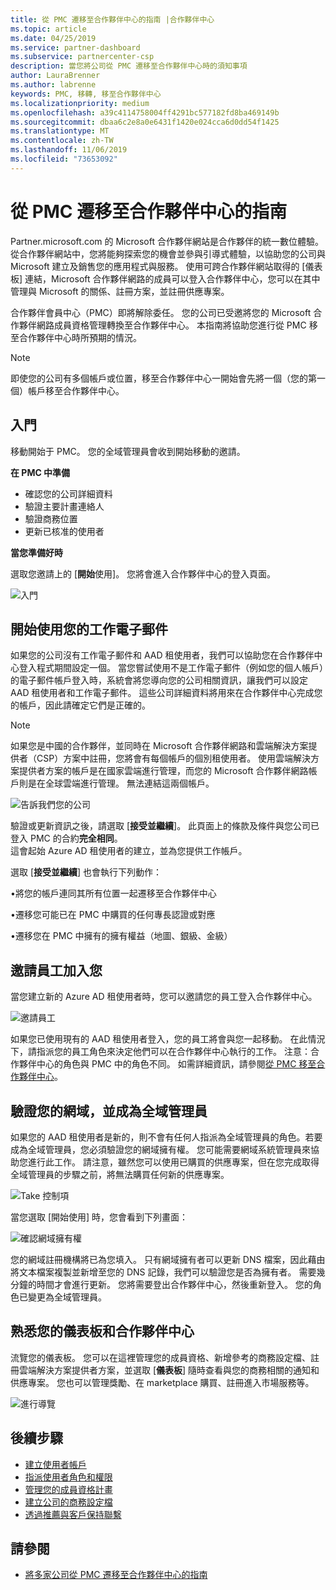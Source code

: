 ```yaml
---
title: 從 PMC 遷移至合作夥伴中心的指南 |合作夥伴中心
ms.topic: article
ms.date: 04/25/2019
ms.service: partner-dashboard
ms.subservice: partnercenter-csp
description: 當您將公司從 PMC 遷移至合作夥伴中心時的須知事項
author: LauraBrenner
ms.author: labrenne
keywords: PMC, 移轉, 移至合作夥伴中心
ms.localizationpriority: medium
ms.openlocfilehash: a39c4114758004ff4291bc577182fd8ba469149b
ms.sourcegitcommit: dbaa6c2e8a0e6431f1420e024cca6d0dd54f1425
ms.translationtype: MT
ms.contentlocale: zh-TW
ms.lasthandoff: 11/06/2019
ms.locfileid: "73653092"
---
```

# <a name="guide-to-migrating-from-pmc-to-partner-center"></a>從 PMC 遷移至合作夥伴中心的指南

Partner.microsoft.com 的 Microsoft 合作夥伴網站是合作夥伴的統一數位體驗。 從合作夥伴網站中，您將能夠探索您的機會並參與引導式體驗，以協助您的公司與 Microsoft 建立及銷售您的應用程式與服務。 使用可跨合作夥伴網站取得的 [儀表板] 連結，Microsoft 合作夥伴網路的成員可以登入合作夥伴中心，您可以在其中管理與 Microsoft 的關係、註冊方案，並註冊供應專案。 

合作夥伴會員中心（PMC）即將解除委任。 您的公司已受邀將您的 Microsoft 合作夥伴網路成員資格管理轉換至合作夥伴中心。 本指南將協助您進行從 PMC 移至合作夥伴中心時所預期的情況。

>[!Note]
>即使您的公司有多個帳戶或位置，移至合作夥伴中心一開始會先將一個（您的第一個）帳戶移至合作夥伴中心。

## <a name="get-started"></a>入門

移動開始于 PMC。 您的全域管理員會收到開始移動的邀請。 

**在 PMC 中準備**
- 確認您的公司詳細資料 
- 驗證主要計畫連絡人 
- 驗證商務位置
- 更新已核准的使用者

**當您準備好時**

選取您邀請上的 [**開始**使用]。 您將會進入合作夥伴中心的登入頁面。

![入門](images/migration/getstarted.jpg)

## <a name="start-with-your-work-email"></a>開始使用您的工作電子郵件

如果您的公司沒有工作電子郵件和 AAD 租使用者，我們可以協助您在合作夥伴中心登入程式期間設定一個。 當您嘗試使用不是工作電子郵件（例如您的個人帳戶）的電子郵件帳戶登入時，系統會將您導向您的公司相關資訊，讓我們可以設定 AAD 租使用者和工作電子郵件。
這些公司詳細資料將用來在合作夥伴中心完成您的帳戶，因此請確定它們是正確的。

>[!Note]
>如果您是中國的合作夥伴，並同時在 Microsoft 合作夥伴網路和雲端解決方案提供者（CSP）方案中註冊，您將會有每個帳戶的個別租使用者。 使用雲端解決方案提供者方案的帳戶是在國家雲端進行管理，而您的 Microsoft 合作夥伴網路帳戶則是在全球雲端進行管理。 無法連結這兩個帳戶。

![告訴我們您的公司](images/migration/newtellusabout.png)

驗證或更新資訊之後，請選取 [**接受並繼續**]。
此頁面上的條款及條件與您公司已登入 PMC 的合約**完全相同**。  
這會起始 Azure AD 租使用者的建立，並為您提供工作帳戶。

選取 [**接受並繼續**] 也會執行下列動作：

•將您的帳戶連同其所有位置一起遷移至合作夥伴中心

•遷移您可能已在 PMC 中購買的任何專長認證或對應

•遷移您在 PMC 中擁有的擁有權益（地圖、銀級、金級）

## <a name="invite-employees-to-join-you"></a>邀請員工加入您

當您建立新的 Azure AD 租使用者時，您可以邀請您的員工登入合作夥伴中心。

![邀請員工](images/migration/invite.png)


如果您已使用現有的 AAD 租使用者登入，您的員工將會與您一起移動。 在此情況下，請指派您的員工角色來決定他們可以在合作夥伴中心執行的工作。 注意：合作夥伴中心的角色與 PMC 中的角色不同。 如需詳細資訊，請參閱[從 PMC 移至合作夥伴中心](move-pmc-pc-map.md)。

## <a name="verify-your-domain-and-become-a-global-admin"></a>驗證您的網域，並成為全域管理員  

如果您的 AAD 租使用者是新的，則不會有任何人指派為全域管理員的角色。若要成為全域管理員，您必須驗證您的網域擁有權。 您可能需要網域系統管理員來協助您進行此工作。 請注意，雖然您可以使用已購買的供應專案，但在您完成取得全域管理員的步驟之前，將無法購買任何新的供應專案。 

![Take 控制項](images/migration/takecontrol.png)

當您選取 [開始使用] 時，您會看到下列畫面：

![確認網域擁有權](images/migration/verifytxt.png)

您的網域註冊機構將已為您填入。 只有網域擁有者可以更新 DNS 檔案，因此藉由將文本檔案複製並新增至您的 DNS 記錄，我們可以驗證您是否為擁有者。 需要幾分鐘的時間才會進行更新。 您將需要登出合作夥伴中心，然後重新登入。 您的角色已變更為全域管理員。 


## <a name="get-acquainted-with-your-dashboard-and-partner-center"></a>熟悉您的儀表板和合作夥伴中心

流覽您的儀表板。 您可以在這裡管理您的成員資格、新增參考的商務設定檔、註冊雲端解決方案提供者方案，並選取 [**儀表板**] 隨時查看與您的商務相關的通知和供應專案。 您也可以管理獎勵、在 marketplace 購買、註冊進入市場服務等。  

![進行導覽](images/migration/fre.png)

## <a name="next-steps"></a>後續步驟

- [建立使用者帳戶](create-user-accounts-and-set-permissions.md)
- [指派使用者角色和權限](permissions-overview.md)
- [管理您的成員資格計畫](renew-mpn-offers.md)
- [建立公司的商務設定檔](create-a-marketing-profile.md)
- [透過推薦與客戶保持聯繫](responding-to-referrals.md)

## <a name="see-also"></a>請參閱

- [將多家公司從 PMC 遷移至合作夥伴中心的指南](move-multiple-companies.md)
